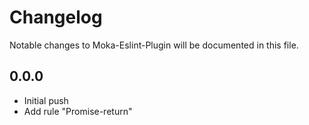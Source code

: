 Changelog
=========
Notable changes to Moka-Eslint-Plugin will be documented in this file.

## 0.0.0

- Initial push
- Add rule "Promise-return"

